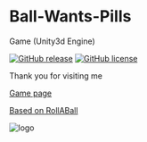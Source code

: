 # Ball-Wants-Pills
Game (Unity3d Engine)

[![GitHub release](https://img.shields.io/github/release/b1oki/Ball-Wants-Pills?maxAge=2592000&style=for-the-badge)](https://github.com/b1oki/Ball-Wants-Pills)
[![GitHub license](https://img.shields.io/github/license/b1oki/Ball-Wants-Pills?style=for-the-badge)](https://github.com/b1oki/Ball-Wants-Pills)

Thank you for visiting me

[Game page](https://b1oki.itch.io/Ball-Wants-Pills)

[Based on RollABall](https://github.com/b1oki/unity-learn-roll-a-ball)

![logo](https://img.itch.zone/aW1nLzIwMzI1NjgucG5n/315x250%23c/gtxGR4.png)
